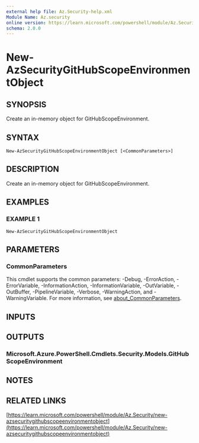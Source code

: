 ```yaml
---
external help file: Az.Security-help.xml
Module Name: Az.security
online version: https://learn.microsoft.com/powershell/module/Az.Security/new-azsecuritygithubscopeenvironmentobject
schema: 2.0.0
---
```


# New-AzSecurityGitHubScopeEnvironmentObject

## SYNOPSIS
Create an in-memory object for GitHubScopeEnvironment.

## SYNTAX

```
New-AzSecurityGitHubScopeEnvironmentObject [<CommonParameters>]
```

## DESCRIPTION
Create an in-memory object for GitHubScopeEnvironment.

## EXAMPLES

### EXAMPLE 1
```
New-AzSecurityGitHubScopeEnvironmentObject
```

## PARAMETERS

### CommonParameters
This cmdlet supports the common parameters: -Debug, -ErrorAction, -ErrorVariable, -InformationAction, -InformationVariable, -OutVariable, -OutBuffer, -PipelineVariable, -Verbose, -WarningAction, and -WarningVariable. For more information, see [about_CommonParameters](http://go.microsoft.com/fwlink/?LinkID=113216).

## INPUTS

## OUTPUTS

### Microsoft.Azure.PowerShell.Cmdlets.Security.Models.GitHubScopeEnvironment
## NOTES

## RELATED LINKS

[https://learn.microsoft.com/powershell/module/Az.Security/new-azsecuritygithubscopeenvironmentobject](https://learn.microsoft.com/powershell/module/Az.Security/new-azsecuritygithubscopeenvironmentobject)

